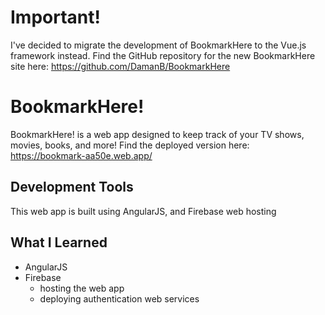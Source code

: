 # Important!
I've decided to migrate the development of BookmarkHere to the Vue.js framework instead.  Find the GitHub repository for the new BookmarkHere site here: https://github.com/DamanB/BookmarkHere 

# BookmarkHere! 
BookmarkHere! is a web app designed to keep track of your TV shows, movies, books, and more!
Find the deployed version here: https://bookmark-aa50e.web.app/

## Development Tools
This web app is built using AngularJS, and Firebase web hosting

## What I Learned
- AngularJS
- Firebase
  - hosting the web app
  - deploying authentication web services
